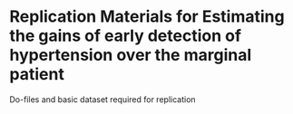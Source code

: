 # Replication Materials for Estimating the gains of early detection of hypertension over the marginal patient
Do-files and basic dataset required for replication
